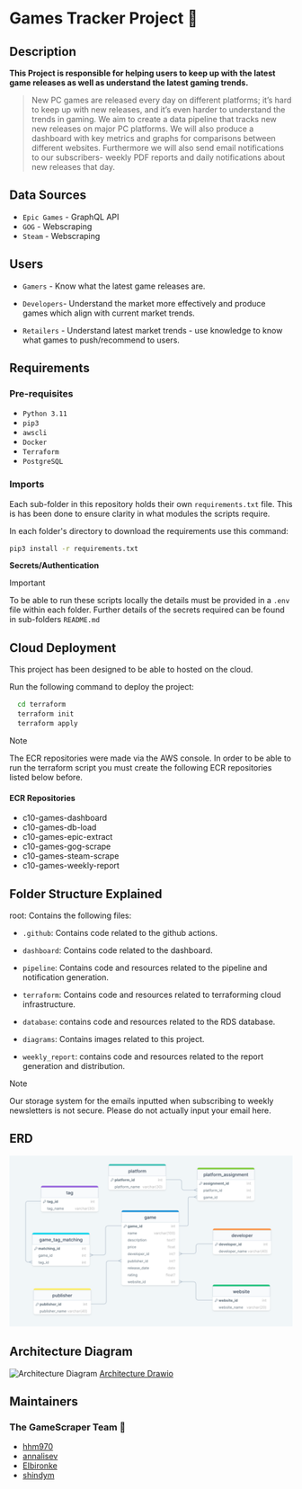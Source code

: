 # Games Tracker Project 👾
## Description
**This Project is responsible for helping users to keep up with the latest game releases as well as understand the latest gaming trends.**

>New PC games are released every day on different platforms; it’s hard to keep up with new releases, and it’s even harder to understand the trends in gaming. We aim to create a data pipeline that tracks new new releases on major PC platforms. We will also produce a dashboard with key metrics and graphs for comparisons between different websites. Furthermore we will also send email notifications to our subscribers- weekly PDF reports and daily notifications about new releases that day.   

## Data Sources
- `Epic Games` - GraphQL API
- `GOG` - Webscraping
- `Steam` - Webscraping

## Users
- `Gamers` - Know what the latest game releases are.

- `Developers`- Understand the market more effectively and produce games which align with current market trends.

- `Retailers` - Understand latest market trends - use knowledge to know what games to push/recommend to users.

## Requirements

### Pre-requisites

- ```Python 3.11```
- `pip3`
- `awscli`
- `Docker`
- `Terraform`
- `PostgreSQL`

### Imports
Each sub-folder in this repository holds their own `requirements.txt` file. This is has been done to ensure clarity in what modules the scripts require.

In each folder's directory to download the requirements use this command:

```sh
pip3 install -r requirements.txt
  ```

**Secrets/Authentication**
> [!IMPORTANT]  
> To be able to run these scripts locally the details must be provided in a `.env` file within each folder.
> Further details of the secrets required can be found in sub-folders `README.md`


## Cloud Deployment
This project has been designed to be able to hosted on the cloud. 


Run the following command to deploy the project:

```sh
  cd terraform
  terraform init
  terraform apply
  ```

> [!NOTE]  
> The ECR repositories were made via the AWS console. In order to be able to run the terraform script you must create the following ECR repositories listed below before.

#### ECR Repositories
- c10-games-dashboard
- c10-games-db-load
- c10-games-epic-extract
- c10-games-gog-scrape
- c10-games-steam-scrape
- c10-games-weekly-report

## Folder Structure Explained

root: Contains the following files:

- `.github`: Contains code related to the github actions.

- `dashboard`: Contains code related to the dashboard.

- `pipeline`: Contains code and resources related to the pipeline and notification generation.

- `terraform`: Contains code and resources related to terraforming cloud infrastructure.

- `database`: contains code and resources related to the RDS database.

- `diagrams`: Contains images related to this project.

- `weekly_report`: contains code and resources related to the report generation and distribution.


> [!NOTE]  
> Our storage system for the emails inputted when subscribing to weekly newsletters is not secure. Please do not actually input your email here.


## ERD
![ERD Diagram](<diagrams/ERD diagram.png>)

## Architecture Diagram
![Architecture Diagram](<diagrams/games-tracker.drawio.png>)
[Architecture Drawio](https://drive.google.com/file/d/1eyiUtG28TyXLwHTw9276TIMAXI4Pgwh3/view?usp=sharing)



## Maintainers
### The GameScraper Team 🚀
* [hhm970](https://github.com/hhm970)
* [annalisev](https://github.com/annalisev)
* [EIbironke](https://github.com/EIbironke)
* [shindym](https://github.com/shindym)

